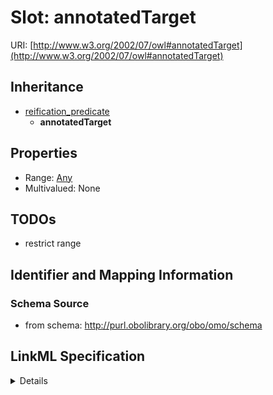 # Slot: annotatedTarget

URI: [http://www.w3.org/2002/07/owl#annotatedTarget](http://www.w3.org/2002/07/owl#annotatedTarget)




## Inheritance

* [reification_predicate](reification_predicate.md)
    * **annotatedTarget**





## Properties

* Range: [Any](Any.md)
* Multivalued: None







## TODOs

* restrict range

## Identifier and Mapping Information







### Schema Source


* from schema: http://purl.obolibrary.org/obo/omo/schema




## LinkML Specification

<details>
```yaml
name: annotatedTarget
todos:
- restrict range
from_schema: http://purl.obolibrary.org/obo/omo/schema
exact_mappings:
- rdf:object
rank: 1000
is_a: reification_predicate
slot_uri: owl:annotatedTarget
alias: annotatedTarget
domain_of:
- Axiom
relational_role: OBJECT
range: Any

```
</details>